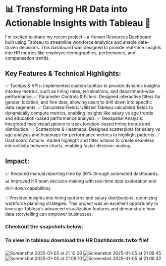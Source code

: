 # 📊 Transforming HR Data into Actionable Insights with Tableau 🚀

I'm excited to share my recent project—a Human Resources Dashboard built using Tableau to streamline workforce analytics and enable data-driven decisions. This dashboard was designed to provide real-time insights into HR metrics like employee demographics, performance, and compensation trends.

## Key Features & Technical Highlights:
✅ Tooltips & KPIs: Implemented custom tooltips to provide dynamic insights into key metrics, such as hiring rates, terminations, and department-wise performance.
✅ Parameter Controls & Filters: Designed interactive filters for gender, location, and hire date, allowing users to drill down into specific data segments.
✅ Calculated Fields: Utilized Tableau calculated fields to dynamically compute metrics, enabling insights like salary vs age trends and education-based performance analysis.
✅ Geospatial Analysis: Integrated map visualizations to track location-based hiring trends and distribution.
✅ Scatterplots & Heatmaps: Designed scatterplots for salary vs age analysis and heatmaps for performance metrics to highlight patterns.
✅ Dashboard Actions: Added highlight and filter actions to create seamless interactivity between charts, enabling faster decision-making.

## Impact:
📈 Reduced manual reporting time by 30% through automated dashboards.
📊 Improved HR team decision-making with real-time data exploration and drill-down capabilities.

💡 Provided insights into hiring patterns and salary distributions, optimizing workforce planning strategies.
This project was an excellent opportunity to leverage Tableau’s advanced visualization features and demonstrate how data storytelling can empower businesses.

### Checkout the snapshots below:
### To view in tableau download the HR Dashboards.twbx file❗

![Screenshot 2025-01-05 at 21 10 26](https://github.com/user-attachments/assets/5b7c59aa-665f-4fcb-8bd6-e6f90d144377)
![Screenshot 2025-01-05 at 21 09 45](https://github.com/user-attachments/assets/a05e2f09-e00f-48e4-99f2-94e11b09ec4f)
![Screenshot 2025-01-05 at 21 09 10](https://github.com/user-attachments/assets/19945aec-8444-4e92-8978-04dbf775023b)
![Screenshot 2025-01-05 at 21 08 42](https://github.com/user-attachments/assets/13f43c66-21c7-4d59-b6de-dfa4ccdf6254)
